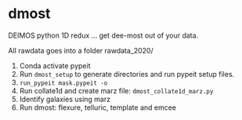 # dmost
DEIMOS python 1D redux
... get dee-most out of your data.

All rawdata goes into a folder rawdata_2020/
1. Conda activate pypeit
2. Run `dmost_setup` to generate directories and run pypeit setup files.
3. `run_pypeit mask.pypeit -o`
4.  Run collate1d and create marz file:  `dmost_collate1d_marz.py`
5.  Identify galaxies using marz
6. Run dmost:  flexure, telluric, template and emcee


